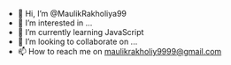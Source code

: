 - 👋 Hi, I’m @MaulikRakholiya99
- 👀 I’m interested in ...
- 🌱 I’m currently learning JavaScript
- 💞️ I’m looking to collaborate on ...
- 📫 How to reach me on maulikrakholiy9999@gmail.com

<!---
MaulikRakholiya99/MaulikRakholiya99 is a ✨ special ✨ repository because its `README.md` (this file) appears on your GitHub profile.
You can click the Preview link to take a look at your changes.
--->
